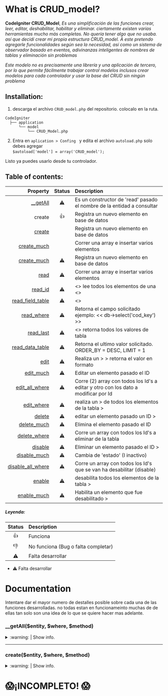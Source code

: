 # What is CRUD_model?
**CodeIgniter CRUD_Model**, *Es una simplificación de las funciones crear, leer, editar, deshabilitar, habilitar y eliminar. ciertamente existen varias herramientas mucho más completas. No quería tener algo que no usaba. así que decidí crear mi propia estructura CRUD_model. A este pretendo agregarle funcionalidades según sea la necesidad, así como un sistema de observador basado en eventos, adivinanzas inteligentes de nombres de tablas y eliminación sin problemas*

*Este modelo no es precisamente una librería y una aplicación de tercero, por lo que permite fácilmente trabajar control modelos inclusos crear modelos para cada controlador y usar la base del CRUD sin ningún problema*


## Installation:

1. descarga el archivo `CRUD_model.php` del repositorio. colocalo en  la ruta.
``` 
CodeIgniter
  ├── application
      └── model
          └── CRUD_Model.php
```
2. Entra en `aplication > Confing ` y edita el archivo `autoload.php` solo debes agregar  
 `$autoload['model'] = array('CRUD_model');`

Listo ya puedes usarlo desde tu controlador. 


## Table of contents:
|    Property | Status | Description                                                            |
|------------:|:--------:|:------------------------------------------------------------------------|
| [__getAll](#__getAll)    |:warning:| Es un constructor de 'read' pasado el nombre de la entidad a consultar |
|      create |:+1:| Registra un nuevo elemento en base de datos                         |
|[create](create)||           Registra un nuevo elemento en base de datos|
|[create_much](create_much)||      Correr una array e insertar varios elementos|
|             [create_much](create_much) | :warning: | Registra un nuevo elemento en base de datos                                        |
|                           [read](read) | :warning: | Correr una array e insertar varios elementos                                       |
|                     [read_id](read_id) | :warning: | <> lee todos los elementos de una <>                                               |
|   [read_field_table](read_field_table) | :warning: | <>                                                                                 |
|               [read_where](read_where) | :warning: | Retorna el campo solicitado ejemplo: << db->select('cod_key') >>                   |
|                 [read_last](read_last) | :warning: | <> retorna todos los valores de tabla                                              |
|     [read_data_table](read_data_table) | :warning: | Retorna el ultimo valor solicitado. ORDER_BY = DESC, LIMIT = 1                     |
|                           [edit](edit) | :warning: | Realiza un > > retorna el valor en formato                                         |
|                 [edit_much](edit_much) | :warning: | Editar un elemento pasado el ID                                                    |
|       [edit_all_where](edit_all_where) | :warning: | Corre (2) array con todos los Id's a editar y otro con los dato a modificar por Id |
|               [edit_where](edit_where) | :warning: | realiza un > de todos los elementos de la tabla >                                  |
|                       [delete](delete) | :warning: | editar un elemento pasado un ID >                                                  |
|             [delete_much](delete_much) | :warning: | Elimina el elemento pasado el ID                                                   |
|           [delete_where](delete_where) | :warning: | Corre un array con todos los Id's a eliminar de la tabla                           |
|                     [disable](disable) | :warning: | Eliminar un elemento pasado el ID >                                                |
|           [disable_much](disable_much) | :warning: | Cambia de 'estado' (I inactivo)                                                    |
| [disable_all_where](disable_all_where) | :warning: | Corre un array con todos los Id's que se van ha desabilitar (disable)              |
|                       [enable](enable) | :warning: | desabilita todos los elementos de la tabla >                                       |
|             [enable_much](enable_much) | :warning: | Habilita un elemento que fue desabilitado >                                        |

  


##### Leyenda:
 Status | Description  |
:--------:|:--------------|
:+1:|  Funciona 
:-1:| No funciona (Bug o falta completar)
:warning: | Falta desarrollar


- :warning:  Falta desarrollar


# Documentation 
Intentare dar el mayor numero de destalles posible sobre cada una de las funciones desarrolladas. no todas estan en funcionameinto muchas de de ellas tan solo son una idea de lo que se quiere hacer mas adelante.

### __getAll($entity, $where, $method)

<details>
<summary>
<a name="__getAll"></a> :warning: | Show info.
</summary>
  
```python
print("hello world!")
```

</details>

---

### create($entity, $where, $method)
<details>
<summary>
<a name="__getAll"></a> :warning: | Show info.
</summary>
  
```python
print("hello world!")
```

</details>

# :scream:¡INCOMPLETO! :scream:

